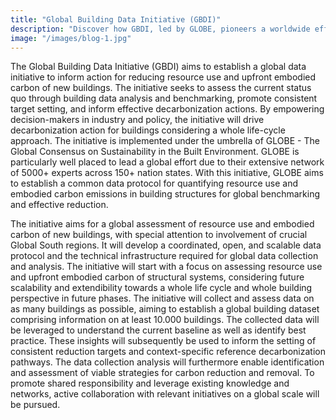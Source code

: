 ```yaml
---
title: "Global Building Data Initiative (GBDI)"
description: "Discover how GBDI, led by GLOBE, pioneers a worldwide effort, leveraging a vast network of 5000+ experts across 150+ nations, to establish a common data protocol for benchmarking and reducing resource use and embodied carbon in new buildings, fostering global collaboration for a sustainable built environment."
image: "/images/blog-1.jpg"
---
```


The Global Building Data Initiative (GBDI) aims to establish a global data initiative to inform action
for reducing resource use and upfront embodied carbon of new buildings. The initiative seeks to assess
the current status quo through building data analysis and benchmarking, promote consistent target setting,
and inform effective decarbonization actions. By empowering decision-makers in industry and policy,
the initiative will drive decarbonization action for buildings considering a whole life-cycle approach.
The initiative is implemented under the umbrella of GLOBE - The Global Consensus on Sustainability in the
Built Environment. GLOBE is particularly well placed to lead a global effort due to their extensive network
of 5000+ experts across 150+ nation states. With this initiative, GLOBE aims to establish a common data
protocol for quantifying resource use and embodied carbon emissions in building structures for global
benchmarking and effective reduction.

The initiative aims for a global assessment of resource use and embodied carbon of new buildings,
with special attention to involvement of crucial Global South regions. It will develop a coordinated,
open, and scalable data protocol and the technical infrastructure required for global data collection
and analysis. The initiative will start with a focus on assessing resource use and upfront embodied carbon
of structural systems, considering future scalability and extendibility towards a whole life cycle and whole
building perspective in future phases. The initiative will collect and assess data on as many buildings
as possible, aiming to establish a global building dataset comprising information on at least 10.000
buildings. The collected data will be leveraged to understand the current baseline as well as identify
best practice. These insights will subsequently be used to inform the setting of consistent reduction
targets and context-specific reference decarbonization pathways. The data collection analysis will
furthermore enable identification and assessment of viable strategies for carbon reduction and removal.
To promote shared responsibility and leverage existing knowledge and networks, active collaboration with
relevant initiatives on a global scale will be pursued.